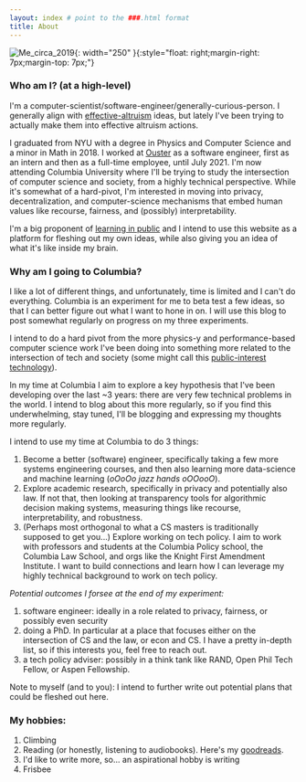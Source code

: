 ```yaml
---
layout: index # point to the ###.html format
title: About
---
```

![Me_circa_2019]({{site.url}}/assets/profile_pic.jpg){: width="250" }{:style="float: right;margin-right: 7px;margin-top: 7px;"}
<!-- For figuring out captions may be worth looking into this link
https://stackoverflow.com/questions/19331362/using-an-image-caption-in-markdown-jekyll
-->
### **Who am I? (at a high-level)**
I'm a computer-scientist/software-engineer/generally-curious-person. I generally align with [effective-altruism](https://www.effectivealtruism.org/) ideas, but lately I've been trying to actually make them into effective altruism actions. 

I graduated from NYU with a degree in Physics and Computer Science and a minor in Math in 2018. I worked at [Ouster] as a software engineer, first as an intern and then as a full-time employee, until July 2021. I'm now attending Columbia University where I'll be trying to study the intersection of computer science and society, from a highly technical perspective. While it's somewhat of a hard-pivot, I'm interested in moving into privacy, decentralization, and computer-science mechanisms that embed human values like recourse, fairness, and (possibly) interpretability.


I'm a big proponent of [learning in public] and I intend to use this website as a platform for fleshing out my own ideas, while also giving you an idea of what it's like inside my brain. 

### **Why am I going to Columbia?**

I like a lot of different things, and unfortunately, time is limited and I can't do everything. Columbia is an experiment for me to beta test a few ideas, so that I can better figure out what I want to hone in on. I will use this blog to post somewhat regularly on progress on my three experiments.

I intend to do a hard pivot from the more physics-y and performance-based computer science work I've been doing into something more related to the intersection of tech and society (some might call this [public-interest technology](https://blog.usejournal.com/resources-for-working-in-public-interest-technology-78a74e7fd712?gi=ca4d625feb55)).

In my time at Columbia I aim to explore a key hypothesis that I've been developing over the last ~3 years:
there are very few technical problems in the world. I intend to blog about this more regularly, so if you find this underwhelming, stay tuned, I'll be blogging and expressing my thoughts more regularly.

I intend to use my time at Columbia to do 3 things:
1. Become a better (software) engineer, specifically taking a few more systems engineering courses, and then also learning more data-science and machine learning (*oOoOo jazz hands oOOooO*).
2. Explore academic research, specifically in privacy and potentially also law. If not that, then looking at transparency tools for algorithmic decision making systems, measuring things like recourse, interpretability, and robustness.
3. (Perhaps most orthogonal to what a CS masters is traditionally supposed to get you...) Explore working on tech policy. I aim to work with professors and students at the Columbia Policy school, the Columbia Law School, and orgs like the Knight First Amendment Institute. I want to build connections and learn how I can leverage my highly technical background to work on tech policy.

*Potential outcomes I forsee at the end of my experiment:*

1. software engineer: ideally in a role related to privacy, fairness, or possibly even security
2. doing a PhD. In particular at a place that focuses either on the intersection of CS and the law, or econ and CS. I have a pretty in-depth list, so if this interests you, feel free to reach out.
3. a tech policy adviser: possibly in a think tank like RAND, Open Phil Tech Fellow, or Aspen Fellowship.

Note to myself (and to you): I intend to further write out potential plans that could be fleshed out here.

### **My hobbies:**
1. Climbing
2. Reading (or honestly, listening to audiobooks). Here's my [goodreads](https://www.goodreads.com/user/show/68424670-roy).
3. I'd like to write more, so... an aspirational hobby is writing
4. Frisbee



[Ouster]: https://www.ouster.com
[learning in public]:  https://www.swyx.io/learn-in-public/ 
